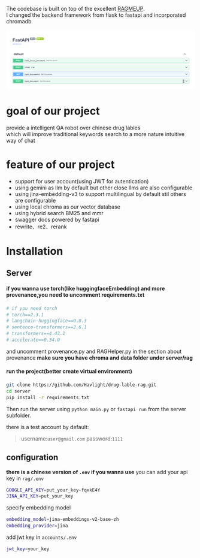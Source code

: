 The codebase is built on top of the excellent [RAGMEUP](https://github.com/AI-Commandos/RAGMeUp/tree/main).  
I changed the backend framework from flask to fastapi and incorporated chromadb

![API endpoints](./endpoints.png)  
# goal of our project
provide a intelligent QA robot over chinese drug lables  
which will improve traditional keywords search to a more nature intuitive way of chat

# feature of our project
- support for user account(using JWT for autentication)
- using gemini as llm by default but other close llms are also configurable
- using jina-embedding-v3 to support multilingual by default stil others are configurable
- using local chroma as our vector database
- using hybrid search BM25 and mmr
- swagger docs powered by fastapi
- rewrite、re2、rerank

# Installation

## Server
#### if you wanna use torch(like huggingfaceEmbedding) and more provenance,you need to uncomment requirements.txt
```bash
# if you need torch
# torch==2.3.1
# langchain-huggingface==0.0.3
# sentence-transformers==2.6.1
# transformers==4.43.1
# accelerate==0.34.0
```
and uncomment provenance.py and RAGHelper.py in the section about provenance
**make sure you have chroma and data folder under server/rag**
#### run the project(better create virtual environment)
```bash
git clone https://github.com/Havlight/drug-lable-rag.git
cd server
pip install -r requirements.txt
```
Then run the server using `python main.py` or `fastapi run` from the server subfolder.

there is a test account by default:  
>username:`user@gmail.com`
>password:`1111`
## configuration
**there is a chinese version of `.env` if you wanna use**
you can add your api key in `rag/.env`
```bash
GOOGLE_API_KEY=put_your_key-fqxkE4Y
JINA_API_KEY=put_your_key
```
specify embedding model
```bash
embedding_model=jina-embeddings-v2-base-zh
embedding_provider=jina
```
add jwt key in `accounts/.env`
```bash
jwt_key=your_key
```
